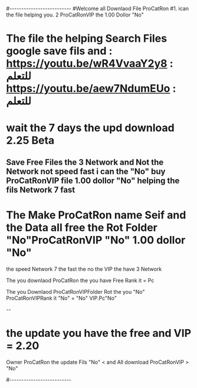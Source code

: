 #--------------------------
#Welcome all Downlaod File ProCatRon
#1. ican the file helping you. 2<join> ProCatRonVIP the 1.00 Dollor "No" 
# The file the helping Search Files google save fils and  : https://youtu.be/wR4VvaaY2y8 : للتعلم https://youtu.be/aew7NdumEUo : للتعلم

# wait the 7 days the upd download 2.25 Beta

Save Free Files the 3 Network and Not the Network not speed fast i can 
the "No" buy ProCatRonVIP file 1.00 dollor "No"  helping the fils Network 7 fast <Welcome all >
--- 
# The Make ProCatRon name Seif and the Data all free the Rot Folder  "No"ProCatRonVIP "No" 1.00 dollor  "No"
the speed Network 7 the fast the no the VIP the have 3 Network

The you downlaod ProCatRon the you have Free Rank it = Pc 

The you Downlaod ProCatRonVIPFolder Rot the you "No" ProCatRonVIPRank it "No" = "No" VIP.Pc"No"

--
# the update you have the free and VIP = 2.20 

Owner ProCatRon the update Fils  <Thx all download Free >
                                "No" < and All download ProCatRonVIP > "No"

                                
#--------------------------




